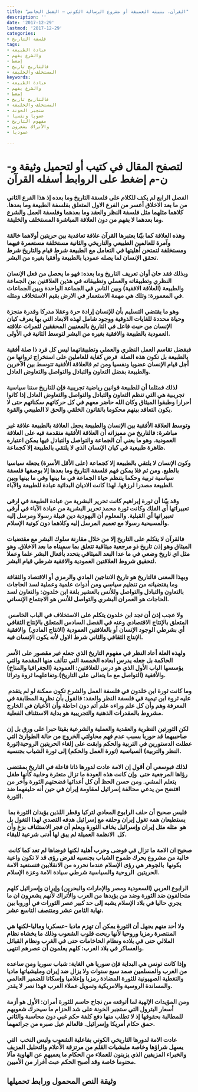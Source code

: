 ```yaml
---
title: "القرآن، بنيته العميقة أو مشروع الرسالة الكوني – الفصل الخامس"
description: ''
date: '2017-12-29'
lastmod: '2017-12-29'
categories:
- فلسفة التاريخ
tags:
- عبادة الطبيعة
- والشرع يفهم
- إضغط
- فالتاريخ تاريخ
- المستخلف والخليفة
keywords:
- عبادة الطبيعة
- والشرع يفهم
- إضغط
- فالتاريخ تاريخ
- المستخلف والخليفة
- ستجبر الخونة
- عضويا ونفسيا
- مفهوم التاريخ
- والأتراك يشعرون
- عموديا

---
```

# **لتصفح المقال في كتيب أو لتحميل وثيقة و-ن-م إضغط على الروابط أسفله** **القرآن**

### الفصل الرابع لم يكف للكلام على فلسفة التاريخ وما بعده إذ هذا الفرع الثاني من ما بعد الاخلاق أعسر من الفرع الاول المتعلق بفلسفة الطبيعة وما بعدها. كلاهما مثلهما مثل فلسفة النظر والعقد وما بعدهما وفلسفة العمل والشرع وما بعدهما لا يفهم من دون العلاقة المباشرة المستخلف والخليفة.

### وهذه العلاقة كما بيّنا يعتبرها القرآن علاقة تعاقدية بين حريتين أولاهما خالقة وآمرة للعالمين الطبيعي والتاريخي والثانية مستخلفة مستعمرة فيهما ومستخلفة لتمتحن أهليتها في التعامل مع الطبيعة شرط قيام والتاريخ شرط تحقق الإنسان لما يصله عموديا بالطبيعة وأفقيا بغيره من البشر.

### وبذلك فقد حان أوان تعريف التاريخ وما بعده: فهو ما يحصل من فعل الإنسان النظري وتطبيقاته والعملي وتطبيقاته في هذين العلاقتين بين الجماعة والطبيعة (العلاقة الافقية) وبين الناس في الجماعة الواحدة وبين الجماعات في المعمورة: وتلك هي مهمة الاستعمار في الارض بقيم الاستخلاف ومثله.

### وهو ما يقتضي التسليم بأن للإنسان إرادة حرة وعقلا مدركا وقدرة منجزة وحياة محددة للغايات الذوقية ووجود شامل لهذه الابعاد التي بها يعرف كيان الإنسان من حيث فاعل في التاريخ بالمعنيين المحققين لثمرات علاقته العمودية بالطبيعة والافقية بغيره من البشر لتوسط الثانية في الأولى.

### فبفضل تقاسم العمل النظري والعملي وتطبيقاتهما ليس كل فرد ذا صلة أفقية بالطبيعة بل تكون هذه الصلة  فرض كفاية للعاملين على استخراج ثرواتها من أجل قيام الإنسان عضويا ونفسيا ومن ثم فالعلاقة الأفقية تتوسط بين الآخرين والطبيعة بفضل التعاون والتبادل والتواصل والتعاوض العادل.

### لذلك فمثلما أن للطبيعة قوانين رياضية تجريبية فإن للتاريخ سننا سياسية تجريبية هي التي تنظم التعاون والتبادل والتواصل والتعاوض العادل إذا كانوا أحرارا وطبقوا الميثاق وكان الله حاضر معهم في كل حركاتهم سكناتهم حتى لا يكون التعاقد بينهم محكوما بالقانون الخلقي والحق لا الطبيعي والقوة.

### وتوسط العلاقة الأفقية بين الإنسان والطبيعة يجعل العلاقة بالطبيعة علاقة غير مباشرة: فالتاريخ من مميزاته أن العلاقة الأفقية متقدمة فيه على العلاقة العمودية. وهو ما يعني أن الجماعة والتواصل والتبادل فيها يمكن اعتباره ظاهرة طبيعية في كيان الإنسان الذي لا يلتقي بالطبيعة إلا كجماعة.

### وكون الإنسان لا يلتقي بالطبيعة إلا كجماعة (على الأقل الأسرة) يجعله سياسيا بالطبع. ومن ثم فلا يمكن فهم فلسفة التاريخ وما بعدها إلا بوصفها فلسفة سياسية تربية وحكما يتنظم حياة الجماعة في ما بينها وفي ما بينها وبين الطبيعة مصدرا لرزقها. لهذا كانت الاديان البدائية عبادة للطبيعة والآباء.

### وقد بيّنا أن ثورة إبراهيم كانت تحرير البشرية من عبادة الطبيعة في ارقى تعبيراتها أي الفلك وكانت ثورة محمد تحرير البشرية من عبادة الآباء في أرقى تعبيراتها أي القبلية. والمعلوم أن اليهودية دين قبيلة رسولا ومرسل إليه والمسيحية رسولا مع تعميم المرسل إليه وكلاهما دون كونية الإسلام.

### فالقرآن لا يتكلم على التاريخ إلا من خلال مقارنة سلوك البشر مع مقتضيات الميثاق وهو إذن تاريخ ذو مرجعية ميثاقية تتعلق بما سميناه ما بعد الاخلاق. وهو مثل اي تاريخ وضعي في ما عدا البعد الميثاقي يتحدد بأفعال البشر علما وعملا لتحقيق شروط العلاقتين العمودية والافقية شرطي قيام البشر.

### وبهذا المعنى فالتاريخ هو تاريخ الانتاجين المادي والرمزي أو الاقتصاد والثقافة وما يقتضيانه من تنظيم سياسي ومن أدوات علمية وعملية لسد الحاجات بالتعاون والتبادل والتواصل وللأنس بالعشير بلغة ابن خلدون: والتعاون لسد الحاجات هو العمران البشري والتواصل للأنس هو الاجتماع الإنساني.

### ولا عجب إذن أن تجد ابن خلدون يتكلم على الاستخلاف في الباب الخامس  المتعلق بالإنتاج الاقتصادي وعنه في الفصل السادس المتعلق بالإنتاج الثقافي أي بشرطي الوجود الإنسان أو بالعلاقتين العمودية (الانتاج المادي)  والافقية الإنتاج الثقافي والثاني شرط الاول لأنه يكون الإنسان فيه.

### ولهذه العلة أعاد النظر في مفهوم التاريخ الذي جعله غير مقصور على الأسر الحاكمة بل جعله يدرس ابعاده الخمسة التي تتألف منها المقدمة والتي يؤسسها الباب الأول الذي هو درس للعلاقتين: العمودية (الجغرافيا والمناخ) والأفقية (التواصل مع ما يتعالى على التاريخ).وتفاعلهما ثروة وتراثا.

### وما كانت ثورة ابن خلدون في فلسفة العمل والشرع تكون ممكنة لو لم يتقدم  عليه ثروة ابن تيمية في فلسفة النظر والعقد: فالقول بأن نظرية المطابقة في المعرفة وهم وأن كل علم وراءه علم أتم دون احاطة وأن الأعيان في الخارج مشروط بالمقدرات الذهنية والتجريبية هو بداية الاستئناف الفعلية.

### لكن الثورتين النظرية والعقدية والعملية والشرعية بقيتا حبرا على ورق بل إن صاحبيهما قد حوربا بسبب عدم فهم محاولتي الخروج من حالة الطوارئ التي عطلت الدستورين في التربية والحكم وابقت على إلغاء الحريتين الروحية(ثورة النظر والتربية) السياسية (ثورة العمل والحكم) إلى ثورة الشباب بجنسيه.

### لذلك فبوسعي أن أقول إن الامة عادت لدورها ذاتا فاعلة في التاريخ بمقتضى رؤاها المرجعية حتى  وإن كانت هذه العودة ما تزال متعثرة وحابية كأنها طفل يتعلم المشي. ومن حسن الحظ أن كل أعدائها فضحتهم الثورة وآخر من افتضح من يدعي محالفة إسرائيل لمقاومة إيران في حين أنه حليفهما ضد الثورة.

### فليس صحيح أن حلف الرابوع المعادي لتركيا وقطر اللذين يؤيدان الثورة بما  يستطيعان همه تغول إيران وحلفه مع إسرائيل هدفه التصدي لهذا التغول بل هو  مثله مثل إيران وإسرائيل يخاف الثورة ويعلم أن فجر الاستئناف بزغ وأن كل  الانظمة العميلة لم يبق لها أدنى شرعية للبقاء.

### صحيح ان الامة ما تزال في فوضى وحرب أهلية لكنها فوضاها لم تعد كما كانت  خالية من مشروع يحرك طموح الشباب بجنسيه لفرض رؤى قد لا تكون واعية بكونها  بالجوهر هي رؤى الإسلام عندما نحرره من الانقلابين فتستعيد الامة الحريتين  الروحية والسياسية شرطي سيادة الامة وعزة الإسلام.

### الرابوع العربي (السعودية ومصر والإمارات والبحرين) وإيران وإسرائيل كلهم متحالفون ضد الثورة وضد من يؤيدها من العرب والأتراك لأنهم يشعرون ان ما يجري حاليا في بلاد الإسلام يشبه إلى حد كبير عصر الثورات في أوروبا بين نهاية الثامن عشر ومنتصف التاسع عشر.

### ولا أحد منهم يجهل أن الثورة يمكن أن تهزم ماديا -عسكريا وماليا-لكنها هي المنتصرة رمزيا وروحيا لأنها ربحت قلوب الشعوب وذلك ما يخشاه نظام الملالي حتى في بلاده ونظام الحاخامات حتى في الغرب ونظام القبائل والعساكر في بلاد العرب: كلهم يعلمون أن عصرهم انتهى.

### وإذا كانت تونس هي البداية فإن سوريا هي الغاية: شباب سوريا ومن ساعده من العرب والمسلمين صمد سبع سنوات ولا يزال ضد إيران ومليشياتها ماديا والتغطية الصهيونية للثورة المضادة رمزيا وإعلاميا وإسكاتا للضمير العالمي والمساندة الروسية والامريكية وتمويل عملاء العرب فهذا نصر لا يقدر.

### ومن المؤيدات الإلهية لما أتوقعه من نجاح حاسم للثورة أمران: الأول هو أزمة أسعار البترول التي ستجبر الخونة على شد الحزام ما سيحرك شعوبهم للمطالبة بحقوقها إذ لا تطلب منها دفع كلفة حكم غبي دون محاسبة والثاني حمق حكام أمريكا وإسرائيل. فالعالم عيل صبره من جرائمهما.

### عادت الامة لدورها التاريخي الكوني بفاعلية الشعوب وليس النخب  التي يسهل شراؤها وخاصة مليشيات القلم من مرتزقة الأعلام والتحليل المزيف والخبراء المزيفين الذي يزينون للعملاء من الحكام ما يعميهم عن الهاوية مآلا محتوما خاصة وقد أصبح الحكم عبث أغرار من الأميين.

## وثيقة النص المحمول ورابط تحميلها

###